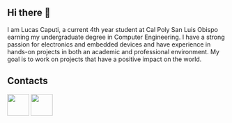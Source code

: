 ## Hi there 👋

I am Lucas Caputi, a current 4th year student at Cal Poly San Luis Obispo earning my undergraduate degree in Computer Engineering. I have a strong passion for electronics and embedded devices and have experience in hands-on projects in both an academic and professional environment. My goal is to work on projects that have a positive impact on the world.


## Contacts

<!-- [<img src="https://img.shields.io/badge/GitHub-100000?style=for-the-badge&logo=github&logoColor=white" height="50">](https://github.com/lucas-caputi) -->
[<img src="https://img.shields.io/badge/Gmail-D14836?style=for-the-badge&logo=gmail&logoColor=white" height="50">](mailto:lcaputi77@gmail.com)
[<img src="https://img.shields.io/badge/LinkedIn-0077B5?style=for-the-badge&logo=linkedin&logoColor=white" height="50">](https://www.linkedin.com/in/lucas-caputi/)
